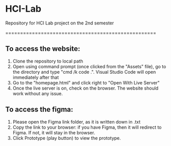 # HCI-Lab
Repository for HCI Lab project on the 2nd semester

===================================================
## To access the website:
1. Clone the repository to local path
2. Open using command prompt (once clicked from the "Assets" file), go to the directory and type "cmd /k code .". Visual Studio Code will open immediately after that
3. Go to the "homepage.html" and click right to "Open With Live Server"
4. Once the live server is on, check on the browser. The website should work without any issue.

## To access the figma:
1. Please open the Figma link folder, as it is written down in .txt
2. Copy the link to your browser: if you have Figma, then it will redirect to Figma. If not, it will stay in the browser.
3. Click Prototype (play button) to view the prototype.
